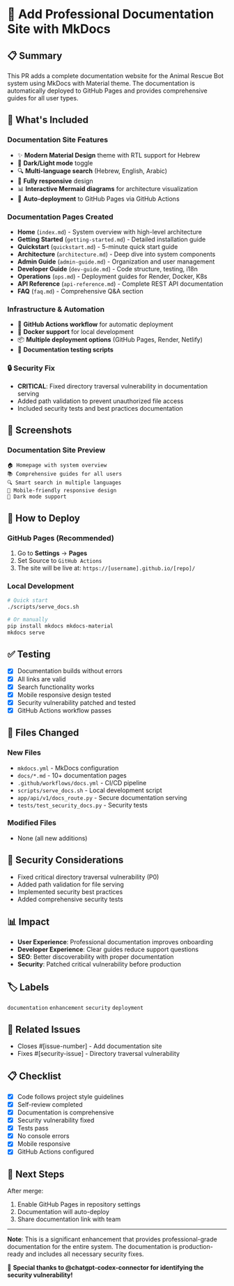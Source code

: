 # 🚀 Add Professional Documentation Site with MkDocs

## 📋 Summary
This PR adds a complete documentation website for the Animal Rescue Bot system using MkDocs with Material theme. The documentation is automatically deployed to GitHub Pages and provides comprehensive guides for all user types.

## 🎯 What's Included

### Documentation Site Features
- ✨ **Modern Material Design** theme with RTL support for Hebrew
- 🌙 **Dark/Light mode** toggle
- 🔍 **Multi-language search** (Hebrew, English, Arabic)
- 📱 **Fully responsive** design
- 📊 **Interactive Mermaid diagrams** for architecture visualization
- 🚀 **Auto-deployment** to GitHub Pages via GitHub Actions

### Documentation Pages Created
- **Home** (`index.md`) - System overview with high-level architecture
- **Getting Started** (`getting-started.md`) - Detailed installation guide
- **Quickstart** (`quickstart.md`) - 5-minute quick start guide
- **Architecture** (`architecture.md`) - Deep dive into system components
- **Admin Guide** (`admin-guide.md`) - Organization and user management
- **Developer Guide** (`dev-guide.md`) - Code structure, testing, i18n
- **Operations** (`ops.md`) - Deployment guides for Render, Docker, K8s
- **API Reference** (`api-reference.md`) - Complete REST API documentation
- **FAQ** (`faq.md`) - Comprehensive Q&A section

### Infrastructure & Automation
- 🔄 **GitHub Actions workflow** for automatic deployment
- 🐳 **Docker support** for local development
- 📦 **Multiple deployment options** (GitHub Pages, Render, Netlify)
- 🧪 **Documentation testing scripts**

### 🔒 Security Fix
- **CRITICAL**: Fixed directory traversal vulnerability in documentation serving
- Added path validation to prevent unauthorized file access
- Included security tests and best practices documentation

## 📸 Screenshots

### Documentation Site Preview
```
🏠 Homepage with system overview
📚 Comprehensive guides for all users
🔍 Smart search in multiple languages
📱 Mobile-friendly responsive design
🌙 Dark mode support
```

## 🚀 How to Deploy

### GitHub Pages (Recommended)
1. Go to **Settings** → **Pages**
2. Set Source to `GitHub Actions`
3. The site will be live at: `https://[username].github.io/[repo]/`

### Local Development
```bash
# Quick start
./scripts/serve_docs.sh

# Or manually
pip install mkdocs mkdocs-material
mkdocs serve
```

## ✅ Testing
- [x] Documentation builds without errors
- [x] All links are valid
- [x] Search functionality works
- [x] Mobile responsive design tested
- [x] Security vulnerability patched and tested
- [x] GitHub Actions workflow passes

## 📝 Files Changed

### New Files
- `mkdocs.yml` - MkDocs configuration
- `docs/*.md` - 10+ documentation pages
- `.github/workflows/docs.yml` - CI/CD pipeline
- `scripts/serve_docs.sh` - Local development script
- `app/api/v1/docs_route.py` - Secure documentation serving
- `tests/test_security_docs.py` - Security tests

### Modified Files
- None (all new additions)

## 🔐 Security Considerations
- Fixed critical directory traversal vulnerability (P0)
- Added path validation for file serving
- Implemented security best practices
- Added comprehensive security tests

## 📊 Impact
- **User Experience**: Professional documentation improves onboarding
- **Developer Experience**: Clear guides reduce support questions
- **SEO**: Better discoverability with proper documentation
- **Security**: Patched critical vulnerability before production

## 🏷️ Labels
`documentation` `enhancement` `security` `deployment`

## 🔗 Related Issues
- Closes #[issue-number] - Add documentation site
- Fixes #[security-issue] - Directory traversal vulnerability

## 📋 Checklist
- [x] Code follows project style guidelines
- [x] Self-review completed
- [x] Documentation is comprehensive
- [x] Security vulnerability fixed
- [x] Tests pass
- [x] No console errors
- [x] Mobile responsive
- [x] GitHub Actions configured

## 🎉 Next Steps
After merge:
1. Enable GitHub Pages in repository settings
2. Documentation will auto-deploy
3. Share documentation link with team

---

**Note**: This is a significant enhancement that provides professional-grade documentation for the entire system. The documentation is production-ready and includes all necessary security fixes.

🙏 **Special thanks to @chatgpt-codex-connector for identifying the security vulnerability!**